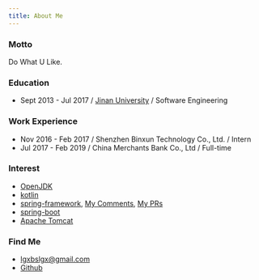```yaml
---
title: About Me
---
```


### Motto

Do What U Like.

### Education
- Sept 2013 - Jul 2017 / [Jinan University](https://english.jnu.edu.cn/) / Software Engineering

### Work Experience
- Nov 2016 - Feb 2017 / Shenzhen Binxun Technology Co., Ltd. / Intern
- Jul 2017 - Feb 2019 / China Merchants Bank Co., Ltd / Full-time

### Interest
- [OpenJDK](https://openjdk.java.net/)
- [kotlin](https://github.com/JetBrains/kotlin)
- [spring-framework](https://github.com/spring-projects/spring-framework), [My Comments](https://github.com/spring-projects/spring-framework/issues?utf8=%E2%9C%93&q=is%3Aissue+commenter%3Algxbslgx), [My PRs](https://github.com/spring-projects/spring-framework/pulls?q=is%3Apr+author%3Algxbslgx)
- [spring-boot](https://github.com/spring-projects/spring-boot)
- [Apache Tomcat](http://tomcat.apache.org)

### Find Me
- [lgxbslgx@gmail.com](lgxbslgx@gmail.com)
- [Github](https://github.com/lgxbslgx)
